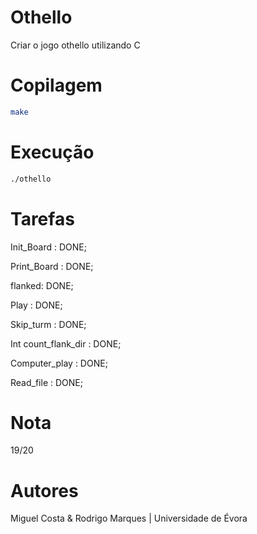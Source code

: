 # Othello

Criar o jogo othello utilizando C


# Copilagem

```bash
make
 ```
# Execução

```bash
./othello
 ```

# Tarefas

Init_Board : DONE;

Print_Board : DONE;

flanked: DONE;

Play : DONE;

Skip_turm : DONE;

Int count_flank_dir : DONE;

Computer_play : DONE;

Read_file : DONE;

# Nota
19/20
# Autores

Miguel Costa & Rodrigo Marques | Universidade de Évora
